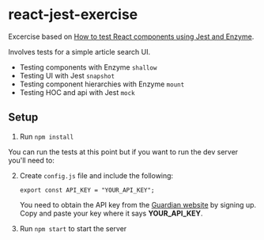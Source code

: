 # react-jest-exercise

Excercise based on [How to test React components using Jest and Enzyme](https://blog.bitsrc.io/how-to-test-react-components-using-jest-and-enzyme-fab851a43875).

Involves tests for a simple article search UI.

- Testing components with Enzyme `shallow`
- Testing UI with Jest `snapshot`
- Testing component hierarchies with Enzyme `mount`
- Testing HOC and api with Jest `mock`

## Setup

1.  Run `npm install`

You can run the tests at this point but if you want to run the dev server you'll need to:

2.  Create `config.js` file and include the following:

    ```
    export const API_KEY = "YOUR_API_KEY";
    ```

    You need to obtain the API key from the [Guardian website](http://open-platform.theguardian.com/access/) by signing up. Copy and paste your key where it says **YOUR_API_KEY**.

3.  Run `npm start` to start the server
